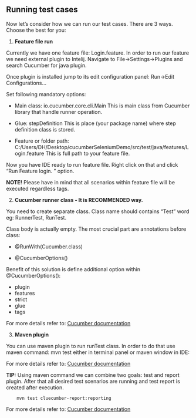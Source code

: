 ## Running test cases


Now let’s consider how we can run our test cases. There are 3 ways. Choose the best for you:

1. **Feature file run**

Currently we have one feature file: Login.feature.  In order to run our feature we need external plugin to Intelij. Navigate to File→Settings→Plugins and search Cucumber for java plugin. 



Once plugin is installed jump to its edit configuration panel: Run→Edit Configurations…




Set following mandatory options:


*  Main class:	io.cucumber.core.cli.Main	This is main class from Cucumber library that handle runner operation. 

*  Glue:	stepDefinition	This is place (your package name) where step definition class is stored.

*  Feature or folder path:	C:/Users/DH/Desktop/cucumberSeleniumDemo/src/test/java/features/Login.feature	This is full path to your feature file. 



Now you have IDE ready to run feature file. Right click on that and click “Run Feature login. ” option. 

**NOTE!**
Please have in mind that all scenarios within feature file will be executed regardless tags.  

2. **Cucumber runner class - It is RECOMMENDED way.** 

You need to create separate class. Class name should contains “Test” word eg:
RunnerTest, RunTest.

Class body is actually empty. The most crucial part are annotations before class:

*  @RunWith(Cucumber.class)

*  @CucumberOptions()

Benefit of this solution is define additional option within @CucumberOptions():
*  plugin
*  features
*  strict
*  glue
*  tags



For more details refer to:
[Cucumber documentation](https://cucumber.io/docs/cucumber/api/?sbsearch=cucumberOptions#list-configuration-options)

3. **Maven plugin**

  You can use maven plugin to run runTest class.  In order to do that use maven command:
        mvn test 
  either in terminal panel or maven window in IDE:


For more details refer to:
[Cucumber documentation](https://cucumber.io/docs/cucumber/api/?sbsearch=cucumberOptions#list-configuration-options)



**TIP:**
Using maven command we can combine two goals: test and report plugin. After that all desired test scenarios are running and test report is created after execution. 

        mvn test cluecumber-report:reporting


For more details refer to:
[Cucumber documentation](https://cucumber.io/docs/cucumber/api/)






